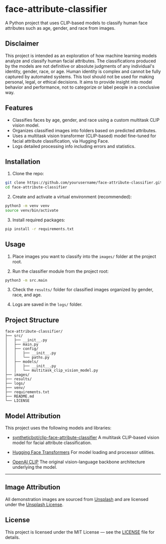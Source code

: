 # face-attribute-classifier

A Python project that uses CLIP-based models to classify human face attributes such as age, gender, and race from images.

## Disclaimer

This project is intended as an exploration of how machine learning models analyze and classify human facial attributes. The classifications produced by the models are not definitive or absolute judgments of any individual's identity, gender, race, or age. Human identity is complex and cannot be fully captured by automated systems. This tool should not be used for making personal, legal, or ethical decisions. It aims to provide insight into model behavior and performance, not to categorize or label people in a conclusive way.

## Features

- Classifies faces by age, gender, and race using a custom multitask CLIP vision model.
- Organizes classified images into folders based on predicted attributes.
- Uses a multitask vision transformer (CLIP-based) model fine-tuned for facial attribute classification, via Hugging Face.
- Logs detailed processing info including errors and statistics.

## Installation

1. Clone the repo:

```bash
git clone https://github.com/yourusername/face-attribute-classifier.git
cd face-attribute-classifier
````

2. Create and activate a virtual environment (recommended):

```bash
python3 -m venv venv
source venv/bin/activate
```

3. Install required packages:

```bash
pip install -r requirements.txt
```

## Usage

1. Place images you want to classify into the `images/` folder at the project root.

2. Run the classifier module from the project root:

```bash
python3 -m src.main
```

3. Check the `results/` folder for classified images organized by gender, race, and age.

4. Logs are saved in the `logs/` folder.

## Project Structure

```
face-attribute-classifier/
├── src/
│   ├── __init__.py
│   ├── main.py
│   ├── config/
│   │   ├── __init__.py
│   │   └── paths.py
│   ├── models/
│   │   ├── __init__.py
│   │   └── multitask_clip_vision_model.py
├── images/
├── results/
├── logs/
├── venv/
├── requirements.txt
├── README.md
└── LICENSE
```

## Model Attribution

This project uses the following models and libraries:

* [syntheticbot/clip-face-attribute-classifier](https://huggingface.co/syntheticbot/clip-face-attribute-classifier)
  A multitask CLIP-based vision model for facial attribute classification.

* [Hugging Face Transformers](https://github.com/huggingface/transformers)
  For model loading and processor utilities.

* [OpenAI CLIP](https://github.com/openai/CLIP)
  The original vision-language backbone architecture underlying the model.

---

## Image Attribution

All demonstration images are sourced from [Unsplash](https://unsplash.com) and are licensed under the [Unsplash License](https://unsplash.com/license).

## License

This project is licensed under the MIT License — see the [LICENSE](LICENSE) file for details.
